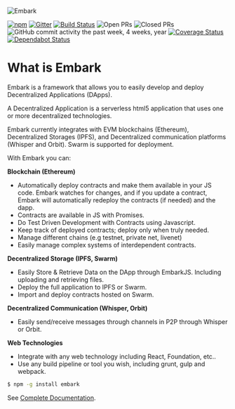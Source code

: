![Embark](https://github.com/embarklabs/embark/raw/master/header.jpg)

[![npm](https://img.shields.io/npm/dm/embark.svg)](https://npmjs.com/package/embark)
[![Gitter](https://img.shields.io/gitter/room/embark-framework/Lobby.svg)](https://gitter.im/embark-framework/Lobby)
[![Build Status](https://dev.azure.com/embarklabs/Embark/_apis/build/status/embark-framework.embark?branchName=master)](https://dev.azure.com/embarklabs/Embark/_build/latest?definitionId=1&branchName=master)
![Open PRs](https://img.shields.io/github/issues-pr-raw/embarklabs/embark.svg)
![Closed PRs](https://img.shields.io/github/issues-pr-closed-raw/embarklabs/embark.svg)
![GitHub commit activity the past week, 4 weeks, year](https://img.shields.io/github/commit-activity/y/embarklabs/embark.svg)
[![Coverage Status](https://coveralls.io/repos/github/embarklabs/embark/badge.svg)](https://coveralls.io/github/embarklabs/embark)
[![Dependabot Status](https://api.dependabot.com/badges/status?host=github&repo=embarklabs/embark)](https://dependabot.com)

What is Embark
======

Embark is a framework that allows you to easily develop and deploy Decentralized Applications (DApps).

A Decentralized Application is a serverless html5 application that uses one or more decentralized technologies.

Embark currently integrates with EVM blockchains (Ethereum), Decentralized Storages (IPFS), and Decentralized communication platforms (Whisper and Orbit). Swarm is supported for deployment.

With Embark you can:

**Blockchain (Ethereum)**
* Automatically deploy contracts and make them available in your JS code. Embark watches for changes, and if you update a contract, Embark will automatically redeploy the contracts (if needed) and the dapp.
* Contracts are available in JS with Promises.
* Do Test Driven Development with Contracts using Javascript.
* Keep track of deployed contracts; deploy only when truly needed.
* Manage different chains (e.g testnet, private net, livenet)
* Easily manage complex systems of interdependent contracts.

**Decentralized Storage (IPFS, Swarm)**
* Easily Store & Retrieve Data on the DApp through EmbarkJS. Including uploading and retrieving files.
* Deploy the full application to IPFS or Swarm.
* Import and deploy contracts hosted on Swarm.


**Decentralized Communication (Whisper, Orbit)**
* Easily send/receive messages through channels in P2P through Whisper or Orbit.

**Web Technologies**
* Integrate with any web technology including React, Foundation, etc..
* Use any build pipeline or tool you wish, including grunt, gulp and webpack.

```Bash
$ npm -g install embark
```

See [Complete Documentation](https://embark.status.im/docs/).
